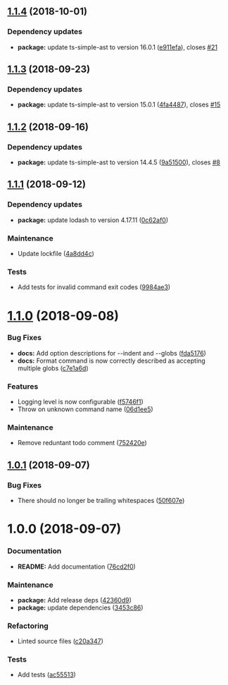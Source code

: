 ## [1.1.4](https://github.com/Alorel/ngx-decorate-preprocessor/compare/1.1.3...1.1.4) (2018-10-01)


### Dependency updates

* **package:** update ts-simple-ast to version 16.0.1 ([e911efa](https://github.com/Alorel/ngx-decorate-preprocessor/commit/e911efa)), closes [#21](https://github.com/Alorel/ngx-decorate-preprocessor/issues/21)

## [1.1.3](https://github.com/Alorel/ngx-decorate-preprocessor/compare/1.1.2...1.1.3) (2018-09-23)


### Dependency updates

* **package:** update ts-simple-ast to version 15.0.1 ([4fa4487](https://github.com/Alorel/ngx-decorate-preprocessor/commit/4fa4487)), closes [#15](https://github.com/Alorel/ngx-decorate-preprocessor/issues/15)

## [1.1.2](https://github.com/Alorel/ngx-decorate-preprocessor/compare/1.1.1...1.1.2) (2018-09-16)


### Dependency updates

* **package:** update ts-simple-ast to version 14.4.5 ([9a51500](https://github.com/Alorel/ngx-decorate-preprocessor/commit/9a51500)), closes [#8](https://github.com/Alorel/ngx-decorate-preprocessor/issues/8)

## [1.1.1](https://github.com/Alorel/ngx-decorate-preprocessor/compare/1.1.0...1.1.1) (2018-09-12)


### Dependency updates

* **package:** update lodash to version 4.17.11 ([0c62af0](https://github.com/Alorel/ngx-decorate-preprocessor/commit/0c62af0))


### Maintenance

* Update lockfile ([4a8dd4c](https://github.com/Alorel/ngx-decorate-preprocessor/commit/4a8dd4c))


### Tests

* Add tests for invalid command exit codes ([9984ae3](https://github.com/Alorel/ngx-decorate-preprocessor/commit/9984ae3))

# [1.1.0](https://github.com/Alorel/ngx-decorate-preprocessor/compare/1.0.1...1.1.0) (2018-09-08)


### Bug Fixes

* **docs:** Add option descriptions for --indent and --globs ([fda5176](https://github.com/Alorel/ngx-decorate-preprocessor/commit/fda5176))
* **docs:** Format command is now correctly described as accepting multiple globs ([c7e1a6d](https://github.com/Alorel/ngx-decorate-preprocessor/commit/c7e1a6d))


### Features

* Logging level is now configurable ([f5746f1](https://github.com/Alorel/ngx-decorate-preprocessor/commit/f5746f1))
* Throw on unknown command name ([06d1ee5](https://github.com/Alorel/ngx-decorate-preprocessor/commit/06d1ee5))


### Maintenance

* Remove reduntant todo comment ([752420e](https://github.com/Alorel/ngx-decorate-preprocessor/commit/752420e))

## [1.0.1](https://github.com/Alorel/ngx-decorate-preprocessor/compare/1.0.0...1.0.1) (2018-09-07)


### Bug Fixes

* There should no longer be trailing whitespaces ([50f607e](https://github.com/Alorel/ngx-decorate-preprocessor/commit/50f607e))

# 1.0.0 (2018-09-07)


### Documentation

* **README:** Add documentation ([76cd2f0](https://github.com/Alorel/ngx-decorate-preprocessor/commit/76cd2f0))


### Maintenance

* **package:** Add release deps ([42360d9](https://github.com/Alorel/ngx-decorate-preprocessor/commit/42360d9))
* **package:** update dependencies ([3453c86](https://github.com/Alorel/ngx-decorate-preprocessor/commit/3453c86))


### Refactoring

* Linted source files ([c20a347](https://github.com/Alorel/ngx-decorate-preprocessor/commit/c20a347))


### Tests

* Add tests ([ac55513](https://github.com/Alorel/ngx-decorate-preprocessor/commit/ac55513))
